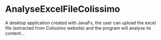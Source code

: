 # AnalyseExcelFileColissimo
A desktop application created with JavaFx, the user can upload the excel file (extracted from Colissimo website) and the program will analyse its content...
